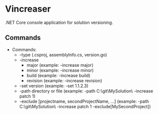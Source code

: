 # Vincreaser
.NET Core console application for solution versioning. 

## Commands
* Commands: 
	* 	-type (.csproj, assemblyInfo.cs, version.go)
	*   -increase
		* major (example: -increase major)
		* minor (example: -increase minor)
		* build (example: -increase build)
		* revision (example: -increase revision)
	*	-set version (example: -set 1.1.2.3)
	*   -path directory or file (example: -path C:\\git\MySolution\ -increase patch 1)
	*   -exclude [projectname, secondProjectName, ...] (example: -path C:\\git\MySolution\ -increase patch 1 -exclude[MySecondProject])